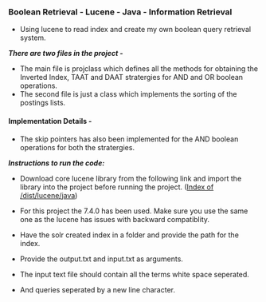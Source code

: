 ### Boolean Retrieval - Lucene - Java - Information Retrieval

- Using lucene to read index and create my own boolean query retrieval system. 

***There are two files in the project -*** 

- The main file is projclass which defines all the methods for obtaining the Inverted Index, TAAT and DAAT stratergies for AND and OR boolean operations. 
- The second file is just a class which implements the sorting of the postings lists. 

#### Implementation Details -

- The skip pointers has also been implemented for the AND boolean operations for both the stratergies. 

***Instructions to run the code:***

- Download core lucene library from the following link and import the library into the project before running the project. ([Index of /dist/lucene/java](http://archive.apache.org/dist/lucene/java/))

- For this project the 7.4.0 has been used. Make sure you use the same one as the lucene has issues with backward compatiblity. 

- Have the solr created index in a folder and provide the path for the index.
- Provide the output.txt and input.txt as arguments. 
- The input text file should contain all the terms white space seperated. 
- And queries seperated by a new line character. 
